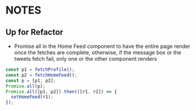 # NOTES

## Up for Refactor

- Promise all in the Home Feed component to have the entire page render once
  the fetches are complete, otherwise, if the message box or the tweets fetch fail,
  only one or the other component renders

```js
const p1 = fetchProfile();
const p2 = fetchHomeFeed();
const p = [p1, p2];
Promise.all(p);
Promise.all([p1, p2]).then(([r1, r2]) => {
  setHomeFeed(r1);
});
```
